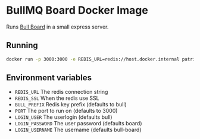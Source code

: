 # BullMQ Board Docker Image

Runs [Bull Board](https://github.com/vcapretz/bull-board) in a small express server.

## Running

```sh
docker run -p 3000:3000 -e REDIS_URL=redis://host.docker.internal patrixr/bullmq-board
```

## Environment variables

- `REDIS_URL` The redis connection string
- `REDIS_SSL` When the redis use SSL
- `BULL_PREFIX` Redis key prefix (defaults to bull)
- `PORT` The port to run on (defaults to 3000)
- `LOGIN_USER` The userlogin (defaults bull)
- `LOGIN_PASSWORD` The user password (defaults board)
- `LOGIN_USERNAME` The username (defaults bull-board)

